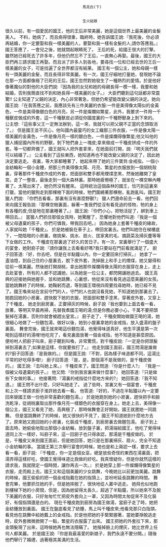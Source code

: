 
    	
									   
									   馬克白(下)
									   
									   
									   生火姑娘

很久以前，有一個愛民的國王，他的王后非常美麗，她是這個世界上最美麗的金髮美人。
不料，她病了，而且病得很重，臨終時，她告訴國王說:『我死後，你必須再結婚，你一定要娶和我一樣美麗的人，要娶和我一樣有金髮的人;請你答應我。』
國王答應了，一會兒之後，她就閉起眼睛死了。
王后的死，給國王很大的打擊。雖然她已經死去了許多年，但他仍然忘不了王后，一直無心再娶。最後，國王的大臣們再三請求國王再娶。而且派了許多人到各地，要尋找一位和已經去世的王后一樣美麗的女子，可是找遍了全世界都沒有結果。
國王有一個公主，她和母親一樣有一頭美麗的金髮，而且長得非常美麗。有一次，國王仔細地打量她，發現她不論在那一方面都像極了已死的王后，國王忽然對她發生了一種熱烈的愛情。於是他好像著魔似的對他的大臣們說:『因為我的女兒和她的母親長得一模一樣，我要和她結婚，否則我簡直找不到和她長得一樣美麗的女子。』
大臣們聽到這句話都非常震驚!!
公主知道了父親的決定，內心非常著急，但她仍希望能改變父親的決定。她向國王說:『在我答應之前，我應該先有三件美麗的衣服:一件是美得像太陽似的金黃色，一件是美得像銀白色的月亮，另一件是燦爛如繁星，此外，我要求一件用一千種獸皮做成的外套，這一千種獸皮必須從你國度裏的一千種野獸身上剝下來的。
公主想:『這些事父王一定無法辦到，這一來，我就可以把父親不正當的念頭取消了。』
但是國王並不灰心，他叫國內最靈巧的女工織那三件衣服，一件是像太陽一樣美麗的金黃色，一件是像月亮一樣的銀白色，一件是燦爛得像繁星;他又叫他的獵人捕捉國內所有的野獸，剝下牠們身上一塊皮;拿來做成一千種皮拼成一件的外套。等一切都齊備了，國王就叫人把外套拿來，在她面前打開，說:『明天我們就可以結婚了。』
公主看到了這些東西，她知道再也不能改變父親的決定了，因此她決定要逃走。
夜裏，等大家都睡著了，她起來帶了她的三件寶貝:金戒指，一個小金紡輪和一個小金錘，把那三件美得像太陽、月亮、繁星的衣服放到一個胡桃殼裏，穿著那件千種皮作成的外套，把面部和雙手都用煙煤塗黑，然後她離開了皇宮。走了一整夜，最後走到一個大森林裏。那時她疲倦極了，就坐在一棵空榦內睡著了。太陽出來了，她仍然沒有醒來。
這時統治這個森林的國王，恰巧到這裏來打獵，當他的獵狗走到那棵樹下面的時候，牠們圍繞著那棵樹，亂跑亂叫。國王對獵人們說:
『你們去看看，那裏有沒有甚麼野獸?』
獵人們遵命前去一看，他們回來向國王報告說:『那棵空樹裏面，躲著一隻我們從沒有看見過的怪物，牠的身上有各種的皮;但是牠在那裏睡著了。』
國王說:『你們小心，把牠活捉了，綁到車上帶回去。』
當獵人們抓住那個女孩時，她驚醒了，恐懼地對他們叫道:『我是一個被父母遺棄的孩子，你們可憐我，帶我回去吧。』
因為她身上套著千種皮的緣故，人家就叫她「千種皮」。
於是她被裝在車子上，帶回宮裏去。他們叫她住在梯樓底下，一間陰暗的小房裏，做挑柴、挑水、扇火、拔家禽的毛、摘蔬菜及掃灰塵等等下女做的工作。
千種皮在那裏過了好久的苦日子。有一次，宮裏舉行了一個盛大的宴會，她對廚子說:『請你讓我上去看看好嗎?我只要站在門前看就滿足了。
廚子回答道:『好，你去吧，但是在半點鐘以內，你一定要回來打掃灰。』
她拿了一盞油燈，到自己住的小屋裏去，脫下皮外套，洗掉臉上和手上的煙煤，她又變得和從前一樣美麗。然後她打開胡桃，拿出她那件燦爛得像太陽的衣服穿在身上，走上去赴宴會，所有的人都不認識她，以為她是一位公主，都閃開讓她過去。
國王高興的迎接她與她握手，並和她跳舞，心裏想，他從來沒有看見過這麼美麗的女孩。
當她跳舞終了的時候，她鞠躬而退，等到國王環視四周要找尋她時，她已經不見了。國王喚來站在宮前守門的人，守門的人也說沒看見她，不知道她到那裏去了。
她跑回她的小房裏，趕快脫下她的衣服，把面部和雙手塗黑，穿著皮外套，又穿上了千種皮。
她走到廚房裏，正要掃灰的時候，廚子說『我也要到上面去看一看，放著，等明天早晨再掃，先替我煮國王喝的湯;但是你務必要小心，千萬不要把頭髮掉在湯裏，否則你就會被趕出皇宮。』
廚子走了，千種皮開始做國王喝的湯，她很細心地做了一份麵包湯，做好以後，她到小屋裏拿她的金戒指，放入盛湯的盤子裏面。
舞會完後，國王就來喝這份麵包湯，他覺得味道真好，他生平還是第一次喝到這樣好的湯哩!他吃完了，看見裏面放著一個金戒指，他不知道是甚麼原因。便吩咐人把廚子叫來，廚子聽到叫喚，非常驚慌，對千種皮說:『一定是你把頭髮掉到湯裏去了;如果是這樣，你就要挨打了。』
他走到國王面前，國王問湯是誰做的?廚子回答道:『是我做的。』
但是國王說:『不對，因為樣子味道都不同，這湯比平常的好吃得多哩!』
廚子回答道:『是，是，那個湯不是我做的，是千種皮做的。』
國王說:『去叫她上來。』
千種皮來了。國王問道:『你是什麼人?』
『我是一個被父母遺棄的孩子。』
他又問:『你到我宮裏來做什麼事?』
她回答道:『只是做些下女做的事。』
他接著問:『湯裏的戒指從什麼地方來的?』
她回答道:『我不知道。』
國王問不出什麼，只好叫她走了。
過了些時，宮裏又有一個宴會，千種皮和上次一樣請求廚子淮許她去看一看。
他答道:『好的，不過在半點鐘以內一定要回來替國王做一份他非常喜歡的麵包湯。』
於是她跑到她的小房裏，趕快把手和臉洗乾淨，從胡桃裏取出那件像月亮一樣銀色的衣服穿在身上。她走上去，美得像一個公主，國王又看見了她，高興極了，那時候舞會正好開始，國王就邀她一同跳舞。
但是當跳舞終了的時候，她又很快的不見了，國王不知道她到什麼地方去了。原來她又跑回她的小房裏，化裝成千種皮，到廚房裏去做麵包湯。
廚子到上面去時，她偷偷地取出那個小金紡輪，放到盤子裏，把湯端給國王，他吃了覺得味道同上次一樣好，叫廚子來，這一回廚子也只得承認，那湯是千種皮做的。
於是，千種皮又來到國王面前，但是她回答，她只是在那裏掃灰、扇火，完全不知道小金紡輪的事。
當國王第三次舉行宴會的時候，她也是和上兩認一樣，要求上去看一看，廚子說:
『千種皮，你一定是個女巫，總是放些奇怪的東西在湯裏面，把湯弄得這樣好吃，使國王覺得味道比我做的好吃。我真懷疑你，但是你就然這樣的請求我，我就限定一個時間，讓你再去一次。』
於是她穿上那一件燦爛得像繁星的衣服，走而殿上去。國王又和這個美麗的少女跳舞，今晚她比以前更加美麗。跳舞的時候，國王偷偷的把一個金戒指戴在她的指頭上，並吩咐延長跳舞的時間。
舞會完畢，他要抓住她的手，但是她摔脫了，很快地從人叢中逃走。
她飛也似地跑到樓梯下她的小房間，但是，因為她留得太長久，超過了半點鐘，所以她來不及脫下美麗的衣服，只好匆匆忙忙把皮外套向上一罩，又因為時間太匆促來不及化裝好，有個指頭還是白的。
現在千種皮跑到廚房為國王做湯，當廚子走了時，她把金紡鍾放到裏面。
國王在盤底看見了紡錘，馬上叫千種皮來;他看見那只白指頭，看見他在跳舞中給她戴上的金戒指。於是他把她的手緊緊握著，當她要掙脫逃走時，皮外套微微掀開了一點，繁星的衣服露了出來。
國王把她的外套拉下來，那金頭髮現了出來，這時候她再也無法隱瞞了。
她揩掉臉上的煙灰，她比世界上任何人都美麗。
於是國王說:『你是我最喜愛的新娘子，我們永遠不要分開。』隨後他們舉行了婚禮，過著極其美滿的生活。